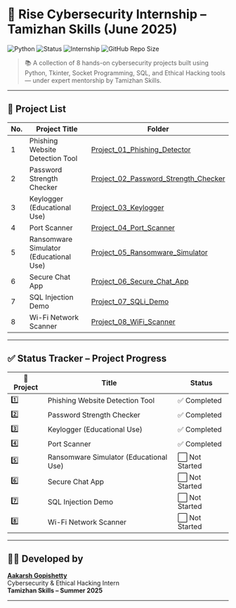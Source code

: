 # 🔐 Rise Cybersecurity Internship – Tamizhan Skills (June 2025)

![Python](https://img.shields.io/badge/Python-3.11-blue)
![Status](https://img.shields.io/badge/Projects-6%2F8%20Completed-brightgreen)
![Internship](https://img.shields.io/badge/Tamizhan%20Skills-June%202025-blueviolet)
![GitHub Repo Size](https://img.shields.io/github/repo-size/aakarshgopishetty/rise-cybersecurity-internship)

> 📚 A collection of 8 hands-on cybersecurity projects built using Python, Tkinter, Socket Programming, SQL, and Ethical Hacking tools — under expert mentorship by Tamizhan Skills.

---

## 📁 Project List

| No. | Project Title                            | Folder                                                |
|-----|-------------------------------------------|--------------------------------------------------------|
| 1   | Phishing Website Detection Tool           | [Project_01_Phishing_Detector](./Project_01_Phishing_Detector) |
| 2   | Password Strength Checker                 | [Project_02_Password_Strength_Checker](./Project_02_Password_Strength_Checker) |
| 3   | Keylogger (Educational Use)               | [Project_03_Keylogger](./Project_03_Keylogger)         |
| 4   | Port Scanner                              | [Project_04_Port_Scanner](./Project_04_Port_Scanner)   |
| 5   | Ransomware Simulator (Educational Use)    | [Project_05_Ransomware_Simulator](./Project_05_Ransomware_Simulator) |
| 6   | Secure Chat App                           | [Project_06_Secure_Chat_App](./Project_06_Secure_Chat_App) |
| 7   | SQL Injection Demo                        | [Project_07_SQLi_Demo](./Project_07_SQLi_Demo)         |
| 8   | Wi-Fi Network Scanner                     | [Project_08_WiFi_Scanner](./Project_08_WiFi_Scanner)   |

---

## ✅ Status Tracker – Project Progress

| 🚀 Project | Title                                | Status         |
|-----------|--------------------------------------|----------------|
| 1️⃣        | Phishing Website Detection Tool      | ✅ Completed  |
| 2️⃣        | Password Strength Checker            | ✅ Completed  |
| 3️⃣        | Keylogger (Educational Use)          | ✅ Completed  |
| 4️⃣        | Port Scanner                         | ✅ Completed  |
| 5️⃣        | Ransomware Simulator (Educational Use) | ⬜ Not Started  |
| 6️⃣        | Secure Chat App                      | ⬜ Not Started  |
| 7️⃣        | SQL Injection Demo                   | ⬜ Not Started  |
| 8️⃣        | Wi-Fi Network Scanner                | ⬜ Not Started  |

---

## 👨‍💻 Developed by

**[Aakarsh Gopishetty](https://github.com/aakarshgopishetty)**  
Cybersecurity & Ethical Hacking Intern  
**Tamizhan Skills – Summer 2025**

---

